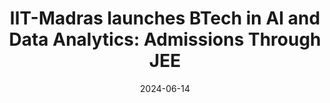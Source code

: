 ---
title: "IIT-Madras launches BTech in AI and Data Analytics: Admissions Through JEE"
date: 2024-06-14
link: "https://www.newsdrum.in/national/iit-madras-launches-btech-in-ai-and-data-analytics-admissions-through-jee-4756157"
draft: false
---